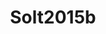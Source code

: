 ---
layout: redirect
title: Solt2015b
loc: http://link.springer.com/article/10.1007/s10888-015-9308-0
output: html_document
---